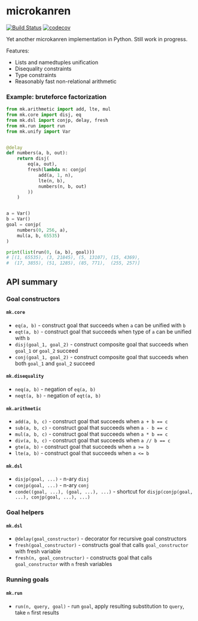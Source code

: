 # microkanren

[![Build Status](https://travis-ci.com/ethframe/microkanren.svg?branch=master)](https://travis-ci.com/ethframe/microkanren)
[![codecov](https://codecov.io/gh/ethframe/microkanren/branch/master/graph/badge.svg)](https://codecov.io/gh/ethframe/microkanren)

Yet another microkanren implementation in Python. Still work in progress.

Features:
* Lists and namedtuples unification
* Disequality constraints
* Type constraints
* Reasonably fast non-relational arithmetic

### Example: bruteforce factorization

```python
from mk.arithmetic import add, lte, mul
from mk.core import disj, eq
from mk.dsl import conjp, delay, fresh
from mk.run import run
from mk.unify import Var


@delay
def numbers(a, b, out):
    return disj(
        eq(a, out),
        fresh(lambda n: conjp(
            add(a, 1, n),
            lte(n, b),
            numbers(n, b, out)
        ))
    )


a = Var()
b = Var()
goal = conjp(
    numbers(0, 256, a),
    mul(a, b, 65535)
)

print(list(run(0, (a, b), goal)))
# [(1, 65535), (3, 21845), (5, 13107), (15, 4369),
#  (17, 3855), (51, 1285), (85, 771),  (255, 257)]
```

## API summary

### Goal constructors

#### `mk.core`

* `eq(a, b)` - construct goal that succeeds when `a` can be unified with `b`
* `eqt(a, b)` - construct goal that succeeds when type of `a` can be unified with `b`
* `disj(goal_1, goal_2)` - construct composite goal that succeeds when `goal_1` or `goal_2` succeed
* `conj(goal_1, goal_2)` - construct composite goal that succeeds when both `goal_1` and `goal_2` succeed

#### `mk.disequality`

* `neq(a, b)` - negation of `eq(a, b)`
* `neqt(a, b)` - negation of `eqt(a, b)`

#### `mk.arithmetic`

* `add(a, b, c)` - construct goal that succeeds when `a + b == c`
* `sub(a, b, c)` - construct goal that succeeds when `a - b == c`
* `mul(a, b, c)` - construct goal that succeeds when `a * b == c`
* `div(a, b, c)` - construct goal that succeeds when `a // b == c`
* `gte(a, b)` - construct goal that succeeds when `a >= b`
* `lte(a, b)` - construct goal that succeeds when `a <= b`

#### `mk.dsl`

* `disjp(goal, ...)` - n-ary `disj`
* `conjp(goal, ...)` - n-ary `conj`
* `conde((goal, ...), (goal, ...), ...)` - shortcut for `disjp(conjp(goal, ...), conjp(goal, ...), ...)`

### Goal helpers

#### `mk.dsl`

* `@delay(goal_constructor)` - decorator for recursive goal constructors
* `fresh(goal_constructor)` - constructs goal that calls `goal_constructor` with fresh variable
* `fresh(n, goal_constructor)` - constructs goal that calls `goal_constructor` with `n` fresh variables

### Running goals

#### `mk.run`

* `run(n, query, goal)` - run `goal`, apply resulting substitution to `query`, take `n` first results
